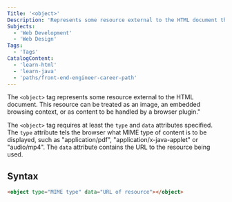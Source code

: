 ```yaml
---
Title: '<object>'
Description: 'Represents some resource external to the HTML document that can be treated as an image, a nested browsing context, or content to be handled by a browser plugin.'
Subjects:
  - 'Web Development'
  - 'Web Design'
Tags:
  - 'Tags'
CatalogContent:
  - 'learn-html'
  - 'learn-java'
  - 'paths/front-end-engineer-career-path'
---
```


The `<object>` tag represents some resource external to the HTML document. This resource can be treated as an image, an embedded browsing context, or as content to be handled by a browser plugin."

The `<object>` tag requires at least the `type` and `data` attributes specified. The `type` attribute tels the browser what MIME type of content is to be displayed, such as "application/pdf", "application/x-java-applet" or "audio/mp4". The `data` attribute contains the URL to the resource being used.

## Syntax

```html
<object type="MIME type" data="URL of resource"></object>
```
